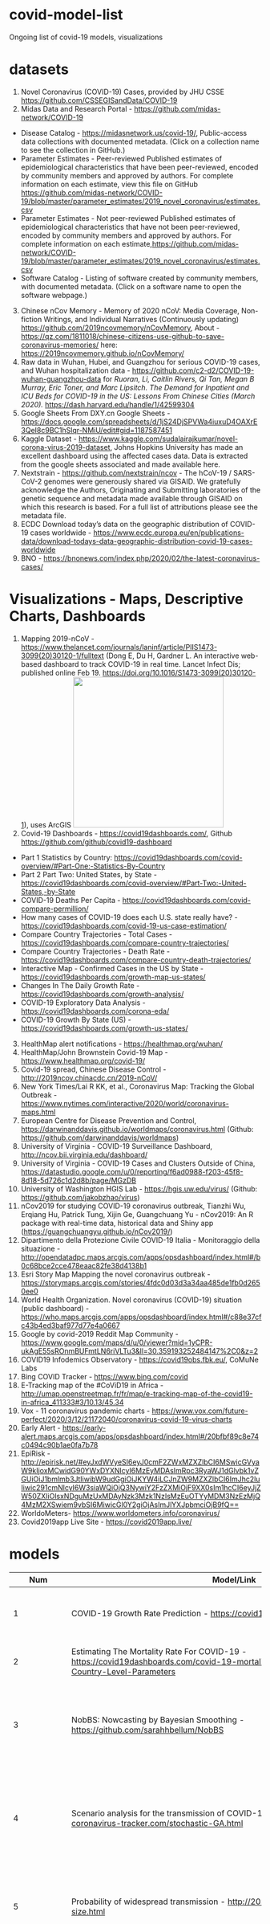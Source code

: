 # covid-model-list
Ongoing list of covid-19 models, visualizations

# datasets
1. Novel Coronavirus (COVID-19) Cases, provided by JHU CSSE  https://github.com/CSSEGISandData/COVID-19
2. Midas Data and Research Portal - https://github.com/midas-network/COVID-19
- Disease Catalog - https://midasnetwork.us/covid-19/, Public-access data collections with documented metadata. (Click on a collection name to see the collection in GitHub.)
- Parameter Estimates - Peer-reviewed Published estimates of epidemiological characteristics that have been peer-reviewed, encoded by community members and approved by authors. For complete information on each estimate, view this file on GitHub https://github.com/midas-network/COVID-19/blob/master/parameter_estimates/2019_novel_coronavirus/estimates.csv
- Parameter Estimates - Not peer-reviewed Published estimates of epidemiological characteristics that have not been peer-reviewed, encoded by community members and approved by authors. For complete information on each estimate,https://github.com/midas-network/COVID-19/blob/master/parameter_estimates/2019_novel_coronavirus/estimates.csv
- Software Catalog - Listing of software created by community members, with documented metadata. (Click on a software name to open the software webpage.)
3. Chinese nCov Memory -  Memory of 2020 nCoV: Media Coverage, Non-fiction Writings, and Individual Narratives (Continuously updating) https://github.com/2019ncovmemory/nCovMemory, About - https://qz.com/1811018/chinese-citizens-use-github-to-save-coronavirus-memories/ here: https://2019ncovmemory.github.io/nCovMemory/
4. Raw data in Wuhan, Hubei, and Guangzhou for serious COVID-19 cases, and Wuhan hospitalization data - https://github.com/c2-d2/COVID-19-wuhan-guangzhou-data for *Ruoran, Li, Caitlin Rivers, Qi Tan, Megan B Murray, Eric Toner, and Marc Lipsitch. The Demand for Inpatient and ICU Beds for COVID-19 in the US: Lessons From Chinese Cities (March 2020).* https://dash.harvard.edu/handle/1/42599304
5. Google Sheets From DXY.cn Google Sheets - https://docs.google.com/spreadsheets/d/1jS24DjSPVWa4iuxuD4OAXrE3QeI8c9BC1hSlqr-NMiU/edit#gid=1187587451
6. Kaggle Dataset - https://www.kaggle.com/sudalairajkumar/novel-corona-virus-2019-dataset, Johns Hopkins University has made an excellent dashboard using the affected cases data. Data is extracted from the google sheets associated and made available here.
7. Nextstrain - https://github.com/nextstrain/ncov - The hCoV-19 / SARS-CoV-2 genomes were generously shared via GISAID. We gratefully acknowledge the Authors, Originating and Submitting laboratories of the genetic sequence and metadata made available through GISAID on which this research is based. For a full list of attributions please see the metadata file.
8. ECDC Download today’s data on the geographic distribution of COVID-19 cases worldwide - https://www.ecdc.europa.eu/en/publications-data/download-todays-data-geographic-distribution-covid-19-cases-worldwide
9. BNO - https://bnonews.com/index.php/2020/02/the-latest-coronavirus-cases/



# Visualizations - Maps, Descriptive Charts, Dashboards
1. Mapping 2019-nCoV - https://www.thelancet.com/journals/laninf/article/PIIS1473-3099(20)30120-1/fulltext (Dong E, Du H, Gardner L. An interactive web-based dashboard to track COVID-19 in real time. Lancet Infect Dis; published online Feb 19. https://doi.org/10.1016/S1473-3099(20)30120-1), uses ArcGIS
<img src='mapping_03202020.png' width=300></img>
2.  Covid-19 Dashboards - https://covid19dashboards.com/, Github https://github.com/github/covid19-dashboard
- Part 1 Statistics by Country: https://covid19dashboards.com/covid-overview/#Part-One:-Statistics-By-Country
- Part 2 Part Two: United States, by State - https://covid19dashboards.com/covid-overview/#Part-Two:-United-States,-by-State
- COVID-19 Deaths Per Capita - https://covid19dashboards.com/covid-compare-permillion/
- How many cases of COVID-19 does each U.S. state really have? - https://covid19dashboards.com/covid-19-us-case-estimation/
- Compare Country Trajectories - Total Cases - https://covid19dashboards.com/compare-country-trajectories/
- Compare Country Trajectories - Death Rate - https://covid19dashboards.com/compare-country-death-trajectories/
- Interactive Map - Confirmed Cases in the US by State - https://covid19dashboards.com/growth-map-us-states/
- Changes In The Daily Growth Rate - https://covid19dashboards.com/growth-analysis/
- COVID-19 Exploratory Data Analysis - https://covid19dashboards.com/corona-eda/
- COVID-19 Growth By State (US) - https://covid19dashboards.com/growth-us-states/
3. HealthMap alert notifications - https://healthmap.org/wuhan/
4. HealthMap/John Brownstein Covid-19 Map - https://www.healthmap.org/covid-19/
5. Covid-19 spread, Chinese Disease Control - http://2019ncov.chinacdc.cn/2019-nCoV/
6. New York Times/Lai R KK, et al., Coronavirus Map: Tracking the Global Outbreak - https://www.nytimes.com/interactive/2020/world/coronavirus-maps.html
7. European Centre for Disease Prevention and Control, https://darwinanddavis.github.io/worldmaps/coronavirus.html (Github: https://github.com/darwinanddavis/worldmaps)
8. University of Virginia - COVID-19 Surveillance Dashboard, http://ncov.bii.virginia.edu/dashboard/
9. University of Virginia  - COVID-19 Cases and Clusters Outside of China, https://datastudio.google.com/u/0/reporting/f6ad0988-f203-45f8-8d18-5d726c1d2d8b/page/MGzDB
10. University of Washington HGIS Lab - https://hgis.uw.edu/virus/ (Github: https://github.com/jakobzhao/virus)
11. nCov2019 for studying COVID-19 coronavirus outbreak, Tianzhi Wu, Erqiang Hu, Patrick Tung, Xijin Ge, Guangchuang Yu - nCov2019: An R package with real-time data, historical data and Shiny app (https://guangchuangyu.github.io/nCov2019/)
12. Dipartimento della Protezione Civile COVID-19 Italia - Monitoraggio della situazione - http://opendatadpc.maps.arcgis.com/apps/opsdashboard/index.html#/b0c68bce2cce478eaac82fe38d4138b1
13. Esri Story Map Mapping the novel coronavirus outbreak - https://storymaps.arcgis.com/stories/4fdc0d03d3a34aa485de1fb0d2650ee0
14. World Health Organization. Novel coronavirus (COVID-19) situation (public dashboard) - https://who.maps.arcgis.com/apps/opsdashboard/index.html#/c88e37cfc43b4ed3baf977d77e4a0667
15. Google by covid-2019 Reddit Map Community - https://www.google.com/maps/d/u/0/viewer?mid=1yCPR-ukAgE55sROnmBUFmtLN6riVLTu3&ll=30.359193252484147%2C0&z=2
16. COVID19 Infodemics Observatory - https://covid19obs.fbk.eu/, CoMuNe Labs
17. Bing COVID Tracker - https://www.bing.com/covid
18. E-Tracking map of the #CoViD19 in Africa - http://umap.openstreetmap.fr/fr/map/e-tracking-map-of-the-covid19-in-africa_411333#3/10.13/45.34
19. Vox - 11 coronavirus pandemic charts - https://www.vox.com/future-perfect/2020/3/12/21172040/coronavirus-covid-19-virus-charts
20. Early Alert - https://early-alert.maps.arcgis.com/apps/opsdashboard/index.html#/20bfbf89c8e74c0494c90b1ae0fa7b78
21. EpiRisk -  http://epirisk.net/#eyJxdWVyeSI6eyJ0cmF2ZWxMZXZlbCI6MSwicGVyaW9kIjoxMCwidG90YWxDYXNlcyI6MzEyMDAsImRpc3RyaWJ1dGlvbk1vZGUiOiJ1bmlmb3JtIiwibW9udGgiOiJKYW4iLCJnZW9MZXZlbCI6ImJhc2luIiwic291cmNlcyI6W3siaWQiOjQ3NywiY2FzZXMiOjF9XX0sIm1hcCI6eyJjZW50ZXIiOlsxNDguMzUxMDAyNzk3Mzk1NzIsMzEuOTYyMDM3NzEzMjQ4MzM2XSwiem9vbSI6MiwicGl0Y2giOjAsImJlYXJpbmciOjB9fQ==
22. WorldoMeters- https://www.worldometers.info/coronavirus/
23. Covid2019app Live Site - https://covid2019app.live/


# models

| Num  | Model/Link             | Description                           | Authors     |
| --- | ------------------------|---------------------------------------| ------------| 
|  1 | COVID-19 Growth Rate Prediction - https://covid19dashboards.com/growth-bayes/   | We assume a negative binomial likelihood as we are dealing with count data. A Poisson could also be used but the negative binomial allows us to also model the variance separately to give more flexibility. | Thomas Wiecki, @HamelHusain
|  2 | Estimating The Mortality Rate For COVID-19 - https://covid19dashboards.com/covid-19-mortality-estimation/#Interpretation-of-Country-Level-Parameters  | Using Country-Level Covariates To Correct For Testing & Reporting Biases And Estimate a True Mortality Rate. (Github model: https://github.com/jwrichar/COVID19-mortality) | @HamelHusain, @jwrichar
|  3 | NobBS: Nowcasting by Bayesian Smoothing - https://github.com/sarahhbellum/NobBS  | NobBS is Bayesian approach to estimate the number of occurred-but-not-yet-reported cases from incomplete, time-stamped reporting data for disease outbreaks. NobBS learns the reporting delay distribution and the time evolution of the epidemic curve to produce smoothed nowcasts in both stable and time-varying case reporting settings. | sarahhbellum
|  4 | Scenario analysis for the transmission of COVID-19 in Georgia - http://2019-coronavirus-tracker.com/stochastic-GA.html  | The epidemiology of COVID-19 in the United States is poorly understood. To better understand the potential range of epidemic outcomes in the state of Georgia, we developed a model based on data from Hubei Province, China calibrated to regionally specific conditions in Georgia and observations of the number of reported cases in Georgia in early March. Github - https://github.com/CEIDatUGA/ncov-wuhan-stochastic-model | The Center for the Ecology of Infectious Diseases (CEID) at the University of Georgia
|  5 | Probability of widespread transmission - http://2019-coronavirus-tracker.com/final-size.html | http://2019-coronavirus-tracker.com/final-size.html; Github (private) - https://github.com/CEIDatUGA/ncov-coupled-outbreaks | The Center for the Ecology of Infectious Diseases (CEID) at the University of Georgia
|  6 | Spatial Spread of 2019 novel coronavirus in China - http://2019-coronavirus-tracker.com/spatial-china.html  | We developed a gravity-based model to better understand the risk of spatial spread of the 2019-nCov at the prefecture level in China, and to determine the efficacy of quarantines imposed in Wuhan and other prefectures. Github (private) - https://github.com/CEIDatUGA/CoronavirusSpatial | The Center for the Ecology of Infectious Diseases (CEID) at the University of Georgia
|  7 | Effect of early intervention on outbreak size of COVID-19 in China - http://2019-coronavirus-tracker.com/early-intervention.html  | The epidemic of COVID-19 reached different areas of China at different times. This means that different locations were at different phases of outbreak at the time of the Wuhan lockdown (23 January) and other provincial and national actions. This provides what is sometimes called a “natural experiment” becuase it is as if replicate epidemics had been induced and then intervened on at different times. By looking at the effect of timing on outbreak size, we can draw conclusions about the effect of delaying intervention, which may be informative to other countries that are considering taking action. Github - https://github.com/CEIDatUGA/ncov-early-intervention | The Center for the Ecology of Infectious Diseases (CEID) at the University of Georgia
|  8 | Effect of mass testing - http://2019-coronavirus-tracker.com/mass_testing.html | A symptom-based mass screening and testing intervention (MSTI) can identify a large fraction of infected individuals during an infectious disease outbreak. China is currently using this strategy for the COVID-19 outbreak. However, MSTI might lead to increased transmission if not properly implemented. We investigate under which conditions MSTI is beneficial. Github (private) - https://github.com/CEIDatUGA/CoV_MassTesting | The Center for the Ecology of Infectious Diseases (CEID) at the University of Georgia
|  9 | Epidemic Data Curves, Maps - http://2019-coronavirus-tracker.com/data.html  | Github (private) - https://github.com/CEIDatUGA/ncov-data-summary | The Center for the Ecology of Infectious Diseases (CEID) at the University of Georgia
|  10 | Nowcasting the current size of the COVID-19 outbreak in the United States - http://2019-coronavirus-tracker.com/nowcast.html | At any given time, most COVID-19 cases are circulating in the community and not known to us. We wish to estimate the total current size of the COVID-19 outbreak (the total number of unnotified individuals currently infected with SARS-CoV2). Github (private) https://github.com/CEIDatUGA/ncov-nowcast, Global and US Parameters http://2019-coronavirus-tracker.com/parameters | The Center for the Ecology of Infectious Diseases (CEID) at the University of Georgia
|  11 | Speed of Spread of COVID-19 - http://2019-coronavirus-tracker.com/speed-of-spread.html By US State and Global  | Epidemics of COVID-19 are occuring at different times across the United States so it is important to compare the spread of an epidemic in a given state with the appropriate stage in other countries. The following figures show the cumulative number of cases in a state by number of days since the 100th case, number of days since the 1st case, and by calendar date, respectively. Github (private) https://github.com/CEIDatUGA/ncov-data-summary | The Center for the Ecology of Infectious Diseases (CEID) at the University of Georgia
|  12 | COVID-19 in Context - http://2019-coronavirus-tracker.com/context.html  | How does the 2019 novel coronavirus disease (COVID-19) epidemic compare in severity to other recent disease outbreaks? We gathered data from existing studies to put COVID-19 into context. Github (private) https://github.com/CEIDatUGA/ncov-context | The Center for the Ecology of Infectious Diseases (CEID) at the University of Georgia
|  13 | Estimating $R_0$ and other parameters for the 2019-nCov epidemic | The epidemiology of the global 2019-nCov is poorly understood. Identifying the key processes that shape transmission and estimating the relevant model parameters is therefore an important task. This document presents arguments and analysis to support the estimation of a number of key quantities - Epidemic curve, Basic reproduction number ($R_0$), Case detection rate (q), Incubation period ($\frac{1}{/sigma}$), Lag between symptom onset and isolation, Transmissibility ($\beta$), Additional parameters; Notebook HTML - http://2019-coronavirus-tracker.com/parameters-supplement.html | The Center for the Ecology of Infectious Diseases (CEID) at the University of Georgia
|  14 | Estimation of the effective reproduction number of COVID-19 outside China - http://2019-coronavirus-tracker.com/reff-outside.html | What is the average $R_{eff}$ outside of China? | The Center for the Ecology of Infectious Diseases (CEID) at the University of Georgia
|  15 | COVID-19 Growth Rate Prediction - http://2019-coronavirus-tracker.com/stochastic.html | We developed a stochastic model to better understand the transmission of 2019-nCov in Hubei (primarily Wuhan). The model includes several features of the Wuhan outbreak that are absent from most compartmental models that otherwise confound the interpretation of data, including time-varying rates of case detection, patient isolation, and case notification. Github - https://github.com/CEIDatUGA/ncov-wuhan-stochastic-model, HTML http://2019-coronavirus-tracker.com/stochastic-model.html | The Center for the Ecology of Infectious Diseases (CEID) at the University of Georgia
|  16 | Extended state-space SIR epidemiological models - https://github.com/lilywang1988/eSIR  | R package eSIR: extended state-space SIR epidemiological models. The standard SIR model has three components: susceptible, infected, and removed (including the recovery and dead). In the following sections, we will introduce the other extended state-space SIR models and their implementation in the package. The results provided below are based on relatively short chains. | @lilywang1988
|  17 | JSON time-series of coronavirus cases (confirmed, deaths and recovered) per country - updated daily - https://github.com/pomber/covid19 | Transforms the data from CSSEGISandData/COVID-19 into a json file. Available at https://pomber.github.io/covid19/timeseries.json. Updated three times a day using GitHub Actions. | @pomber
|  18 | Genomic epidemiology of novel coronavirus - https://nextstrain.org/ncov?c=country  | Showing 838 of 838 genomes sampled between Dec 2019 and Mar 2020 | the NextStrain Team | nextstrain
|  19 | Phylodynamic Analysis - http://virological.org/  | Novel 2019 coronavirus category| virological
|  20 | Genomic epidemiology of hCoV-19 - https://www.gisaid.org/epiflu-applications/next-hcov-19-app/ | Showing 838 of 838 genomes sampled between Dec 2019 and Mar 2020.| GISAID
|  21 | Don’t “Flatten the Curve,” squash it!, with simulations Modeling COVID-19 Spread vs Healthcare Capacity - https://alhill.shinyapps.io/COVID19seir/?fbclid=IwAR2aXJT79M2AmZxMdy8jsiEuSC4i7ijU8Av6oB4dmlZIeJ2VQgL7Tt3QGxA | The graph shows the expected numbers of individuals over time who are infected, recovered, susceptible, or dead over time. Infected individuals first pass through an exposed/incubation phase where they are asymptomatic and not infectious, and then move into a symptomatic and infections stage classified by the clinical status of infection (mild, severe, or critical).  | Alison Hill, Joscha Bach
|  22 | Impact of non-pharmaceutical interventions (NPIs) to reduce COVID19 mortality and healthcare demand - https://www.imperial.ac.uk/media/imperial-college/medicine/sph/ide/gida-fellowships/Imperial-College-COVID19-NPI-modelling-16-03-2020.pdf | Here we present the results of epidemiological modelling which has informed policymaking in the UK and other countries in recent weeks. | Imperial College COVID-19 Response Team, Neil M Ferguson et al.
|  23 | *Li, Ruiyun, et al. "Substantial undocumented infection facilitates the rapid dissemination of novel coronavirus (SARS-CoV2)." Science (2020)* https://science.sciencemag.org/content/early/2020/03/13/science.abb3221  | Here we use observations of reported infection within China, in conjunction with mobility data, a networked dynamic metapopulation model and Bayesian inference, to infer critical epidemiological characteristics associated with SARS-CoV2, including the fraction of undocumented infections and their contagiousness. | Li, Ruiyun, et al
|  24 | *Chan, Jasper Fuk-Woo, et al. "A familial cluster of pneumonia associated with the 2019 novel coronavirus indicating person-to-person transmission: a study of a family cluster." The Lancet 395.10223 (2020): 514-523.* https://www.thelancet.com/journals/lancet/article/PIIS0140-6736(20)30154-9/fulltext?fbclid=IwAR1YTPBtlNUrZRvcE9sSBnOzJTOUR8sVK4nc54le5k4xXF3_WvjSuKW5BBU  | In this study, we report the epidemiological, clinical, laboratory, radiological, and microbiological findings of five patients in a family cluster who presented with unexplained pneumonia after returning to Shenzhen, Guangdong province, China, after a visit to Wuhan, and an additional family member who did not travel to Wuhan. | Chan, et al.
|  25 | *Wu, Peng, et al. "Real-time tentative assessment of the epidemiological characteristics of novel coronavirus infections in Wuhan, China, as at 22 January 2020." Eurosurveillance 25.3 (2020).* https://www.ncbi.nlm.nih.gov/pmc/articles/PMC6988272/#!po=31.2500  | Information on reported cases strongly indicates human 
to human spread, and the most recent information is increasingly indicative of sustained human to human transmission. | Wu, et al. 
|  26 | Preliminary risk analysis of 2019 novel coronavirus spread within and beyond China 25 January 2020  https://www.worldpop.org/events/china  | We used deidentified and aggregated domestic population movement data from
2013 to 2015, derived from Baidu Location Based Services (LBS), and international air travel data in 2018, obtained from the International Air Transport Association (IATA), to explore patterns of mobility of travellers from Wuhan to
other cities in China, and inform the risk of 2019 nCoV spreading across and beyond the country during the Lunar New Year migration. | Shengjie Lai, et al.
|  27 | R library (coronavirus)  https://ramikrispin.github.io/coronavirus/  | Github repo is here https://github.com/RamiKrispin/coronavirus | @RamiKrispin
|  28 | Innophore  protein modeling https://innophore.com/2019-ncov/  | Validating the protease sequence | Innophore
|  29 | Wuhan coronavirus 2019-nCoV protease homology model - https://3dprint.nih.gov/discover/3DPX-012867| | Homolgy model by Phyre2 of the Wuhan coronavirus 2019-nCoV protease, https://innophore.com/2019-ncov From a PDB file in the PyMol session linked in that article.| NIH 


# Channels and Social Media
1. Covid-2019 Reddit Map Community - https://www.reddit.com/r/CovidMapping/


